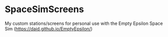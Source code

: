 # SpaceSimScreens
My custom stations/screens for personal use with the Empty Epsilon Space Sim (https://daid.github.io/EmptyEpsilon/)
